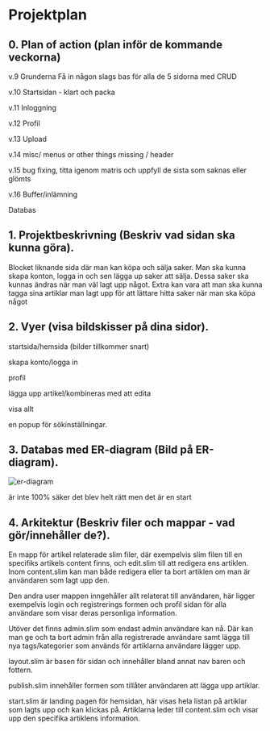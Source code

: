 # Projektplan

## 0. Plan of action (plan inför de kommande veckorna)

v.9 Grunderna
Få in någon slags bas för alla de 5 sidorna med CRUD 

v.10 
Startsidan - klart och packa

v.11 
Inloggning

v.12 
Profil 

v.13
Upload 

v.14
misc/ menus or other things missing / header 

v.15 
bug fixing, titta igenom matris och uppfyll de sista som saknas eller glömts

v.16
Buffer/inlämning

Databas

## 1. Projektbeskrivning (Beskriv vad sidan ska kunna göra).
Blocket liknande sida där man kan köpa och sälja saker. Man ska kunna skapa konton, logga in och sen lägga up saker att sälja. Dessa saker ska kunnas ändras när man väl lagt upp något. 
Extra kan vara att man ska kunna tagga sina artiklar man lagt upp för att lättare hitta saker när man ska köpa något 

## 2. Vyer (visa bildskisser på dina sidor).
startsida/hemsida (bilder tillkommer snart)

skapa konto/logga in 

profil 

lägga upp artikel/kombineras med att edita 

visa allt 

en popup för sökinställningar.

## 3. Databas med ER-diagram (Bild på ER-diagram).
![er-diagram](er-diagram.jpg)

är inte 100% säker det blev helt rätt men det är en start 

## 4. Arkitektur (Beskriv filer och mappar - vad gör/innehåller de?).


En mapp för artikel relaterade slim filer, där exempelvis slim filen till en specifiks artikels content finns, och edit.slim till att redigera ens artiklen.
Inom content.slim kan man både redigera eller ta bort artiklen om man är användaren som lagt upp den. 

Den andra user mappen inngehåller allt relaterat till användaren, här ligger exempelvis login och registrerings formen
och profil sidan för alla användare som visar deras personliga information. 

Utöver det finns admin.slim som endast admin användare kan nå. Där kan man ge och ta bort admin från alla registrerade användare samt lägga till nya tags/kategorier
som används för artiklarna användare lägger upp. 

layout.slim är basen för sidan och innehåller bland annat nav baren och fottern.

publish.slim innehåller formen som tillåter användaren att lägga upp artiklar. 

start.slim är landing pagen för hemsidan, här visas hela listan på artiklar som lagts upp och kan klickas på. Artiklarna leder till content.slim 
och visar upp den specifika artiklens information. 




